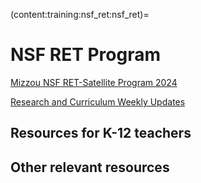 (content:training:nsf_ret:nsf_ret)=

# NSF RET Program

<a href="https://mailmissouri-my.sharepoint.com/:w:/g/personal/nairs_umsystem_edu/EW5lPsgLDEJAqQzDgB7cKeABdeUm7ez7RgBZ88oR1uIsAQ?e=q3mDj2" target="_blank">Mizzou NSF RET-Satellite Program 2024</a>

<a href="https://mailmissouri-my.sharepoint.com/:f:/g/personal/vovwm_umsystem_edu/EmtU-zOYxOhPsMoKfXNnhlsB2AE5dsBfM7u94QudCKerZw" target="_blank">Research and Curriculum Weekly Updates</a>

## Resources for K-12 teachers

[](content:training:nsf_ret:page1)

[](content:training:nsf_ret:page2)


## Other relevant resources

[](content:training:hs:microbit-1)

[](content:training:nsf_ret:page3)


